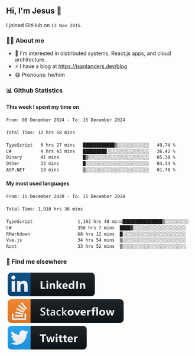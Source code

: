 ## Hi, I'm Jesus 👋

I joined GitHub on `13 Nov 2015`.

<!-- Talking about you -->

### 👨‍💻 About me

- 👦 I'm interested in distributed systems, React.js apps, and cloud architecture.
- ⚡️ I have a blog at <https://jsantanders.dev/blog>
- 😄 Pronouns: he/him

### 📊 Github Statistics

#### This week I spent my time on

<!--START_SECTION:weekly-->

```txt
From: 08 December 2024 - To: 15 December 2024

Total Time: 12 hrs 58 mins

TypeScript   6 hrs 27 mins   ████████████▒░░░░░░░░░░░░   49.74 %
C#           4 hrs 43 mins   █████████░░░░░░░░░░░░░░░░   36.42 %
Binary       41 mins         █▒░░░░░░░░░░░░░░░░░░░░░░░   05.38 %
Other        33 mins         █░░░░░░░░░░░░░░░░░░░░░░░░   04.34 %
ASP.NET      13 mins         ▒░░░░░░░░░░░░░░░░░░░░░░░░   01.70 %
```

<!--END_SECTION:weekly-->

#### My most used languages

<!--START_SECTION:alltime-->

```txt
From: 15 December 2020 - To: 15 December 2024

Total Time: 1,910 hrs 36 mins

TypeScript                 1,182 hrs 48 mins███████████████▒░░░░░░░░░   61.91 %
C#                         350 hrs 7 mins  ████▓░░░░░░░░░░░░░░░░░░░░   18.33 %
RMarkdown                  68 hrs 12 mins  █░░░░░░░░░░░░░░░░░░░░░░░░   03.57 %
Vue.js                     34 hrs 54 mins  ▒░░░░░░░░░░░░░░░░░░░░░░░░   01.83 %
Rust                       33 hrs 52 mins  ▒░░░░░░░░░░░░░░░░░░░░░░░░   01.77 %
```

<!--END_SECTION:alltime-->

### 📢 Find me elsewhere

<p>
  <a target="_blank" href="https://linkedin.com/in/jsantanders">
    <img src="https://github.com/jsantanders/jsantanders/blob/master/img/linkedin.svg" alt="LinkedIn" style="vertical-align:top; margin:4px">
  </a>
  
  <a target="_blank" href="https://stackoverflow.com/users/7318331/jesus-santander">
    <img src="https://github.com/jsantanders/jsantanders/blob/master/img/stackoverflow.svg" alt="StackOverflow" style="vertical-align:top; margin:4px">
  </a>
  
  <a target="_blank" href="http://twitter.com/jsantanders">
    <img src="https://github.com/jsantanders/jsantanders/blob/master/img/twitter.svg" alt="Twitter" style="vertical-align:top; margin:4px">
  </a>
</p>
